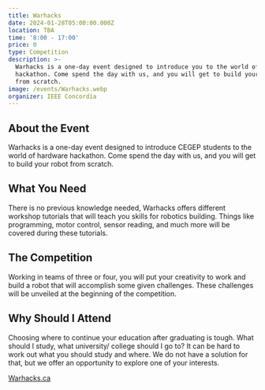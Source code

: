 ```yaml
---
title: Warhacks
date: 2024-01-28T05:00:00.000Z
location: TBA
time: '8:00 - 17:00'
price: 0
type: Competition
description: >-
  Warhacks is a one-day event designed to introduce you to the world of hardware
  hackathon. Come spend the day with us, and you will get to build your robot
  from scratch.
image: /events/Warhacks.webp
organizer: IEEE Concordia
---
```


## About the Event

Warhacks is a one-day event designed to introduce CEGEP students to the world of hardware hackathon. Come spend the day with us, and you will get to build your robot from scratch.

## What You Need

There is no previous knowledge needed, Warhacks offers different workshop tutorials that will teach you skills for robotics building. Things like programming, motor control, sensor reading, and much more will be covered during these tutorials.

## The Competition

Working in teams of three or four, you will put your creativity to work and build a robot that will accomplish some given challenges. These challenges will be unveiled at the beginning of the competition.

## Why Should I Attend

Choosing where to continue your education after graduating is tough. What should I study, what university/ college should I go to? It can be hard to work out what you should study and where. We do not have a solution for that, but we offer an opportunity to explore one of your interests.

[Warhacks.ca]("https://www.warhacks.ca")
